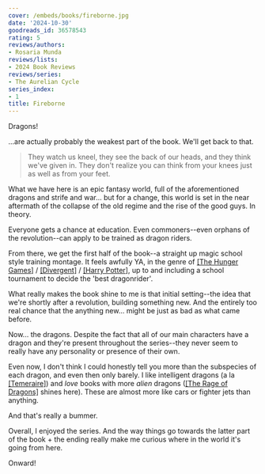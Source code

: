 ```yaml
---
cover: /embeds/books/fireborne.jpg
date: '2024-10-30'
goodreads_id: 36578543
rating: 5
reviews/authors:
- Rosaria Munda
reviews/lists:
- 2024 Book Reviews
reviews/series:
- The Aurelian Cycle
series_index:
- 1
title: Fireborne
---
```

Dragons!

...are actually probably the weakest part of the book. We'll get back to that. 

> They watch us kneel, they see the back of our heads, and they think we've given in. They don't realize you can think from your knees just as well as from your feet.

What we have here is an epic fantasy world, full of the aforementioned dragons and strife and war... but for a change, this world is set in the near aftermath of the collapse of the old regime and the rise of the good guys. In theory. 

Everyone gets a chance at education. Even commoners--even orphans of the revolution--can apply to be trained as dragon riders. 

From there, we get the first half of the book--a straight up magic school style training montage. It feels awfully YA, in the genre of [[The Hunger Games]]() / [[Divergent]]() / [[Harry Potter]](), up to and including a school tournament to decide the 'best dragonrider'. 

What really makes the book shine to me is that initial setting--the idea that we're shortly after a revolution, building something new. And the entirely too real chance that the anything new... might be just as bad as what came before. 

Now... the dragons. Despite the fact that all of our main characters have a dragon and they're present throughout the series--they never seem to really have any personality or presence of their own. 

Even now, I don't think I could honestly tell you more than the subspecies of each dragon, and even then only barely. I like intelligent dragons (a la [[Temeraire]]()) and *love* books with more *alien* dragons ([[The Rage of Dragons]]() shines here). These are almost more like cars or fighter jets than anything. 

And that's really a bummer. 

Overall, I enjoyed the series. And the way things go towards the latter part of the book + the ending really make me curious where in the world it's going from here. 

Onward!

<!--more-->
